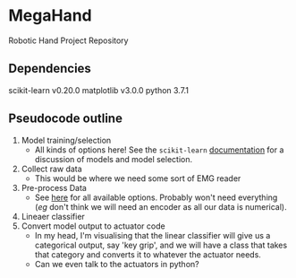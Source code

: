# MegaHand
Robotic Hand Project Repository

## Dependencies
scikit-learn v0.20.0
matplotlib v3.0.0
python 3.7.1

## Pseudocode outline

1. Model training/selection
    - All kinds of options here! See the `scikit-learn` [documentation](http://scikit-learn.org/stable/model_selection.html#model-selection$) for a discussion of models and model selection.
2. Collect raw data
    - This would be where we need some sort of EMG reader
3. Pre-process Data
    - See [here](http://scikit-learn.org/stable/modules/preprocessing.html#preprocessing) for all available options. Probably won't need everything (*eg* don't think we will need an encoder as all our data is numerical).
4. Lineaer classifier
5. Convert model output to actuator code
    - In my head, I'm visualising that the linear classifier will give us a categorical output, say 'key grip', and we will have a class that takes that category and converts it to whatever the actuator needs.
    - Can we even talk to the actuators in python?